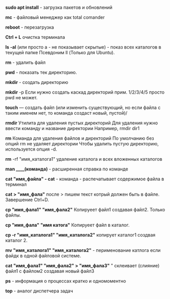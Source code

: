 **sudo apt install** - загрузка пакетов и обновлений

**mc** - файловый менеджер как total comander

**reboot** - перезагрузка

**Ctrl + L** очистка терминала

**ls -al** (или просто a - не показывает скрытые) - показ всех каталогов в текущей папке Псевдоним ll (Только для Ubuntu).

**rm** - удалить файл

**pwd** - показать тек директорию.

**mkdir** - создать директорию

**mkdir** -p Если нужно создать каскад директорий прим. 1/2/3/4/5 просто pwd не может.

**touch** — создать файл (или изменить существующий, но если файла с таким именем нет, то команда создаст новый, пустой)/

**rmdir**  Утилита для удаления пустых директорий  Для удаления нужно ввести команду и название директории Например, rmdir dir1

**rm**  Команда для удаления файлов и директорий  По умолчанию без опций rm не удаляет директории Чтобы удалить пустую директорию, используется опция -d.

**rm** -rf "имя_каталога1" удаление каталога и всех вложенных каталогов

**man ____(команда)** - расширенная справка по команде

**cat "имя_файла" - cat** - команда - распечатывает содержимое файла в терминал

**cat > "имя_фала"** после > пишем текст котрый должен быть в файле. Завершение Ctrl+D.

**cp "имя_фала1" "имя_фала2"**  Копируеет файл1 создавая файл2. Только файлы.

**cp "имя_фала" "имя катога"** Копируеет файл в каталог.

**cp -r "имя_каталога1" "имя_каталога2"** копирует каталог1 создвая каталог 2.

**mv "имя_каталога1" "имя_каталога2"** - перименование катлога если файдк в одной файловой системе.

**cat "имя_фала1" "имя_фала2" > "имя_фала3"** " склеивает (слияние) файл1 с файлом2 создавая новый файл3

**ps** - информация о процессах кратко и одномоментно

**top** - аналог диспетчера задач